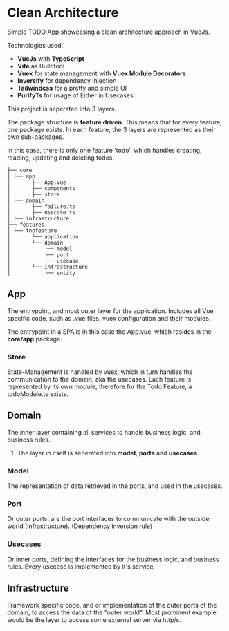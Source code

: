 # Clean Architecture

Simple TODO App showcasing a clean architecture approach in VueJs.

Technologies used:

- **VueJs** with **TypeScript**
- **Vite** as Buildtool
- **Vuex** for state management with **Vuex Module Decorators**
- **Inversify** for dependency injection
- **Tailwindcss** for a pretty and simple UI
- **PurifyTs** for usage of Either in Usecases

This project is seperated into 3 layers.

The package structure is **feature driven**.
This means that for every feature, one package exists.
In each feature, the 3 layers are represented as their own sub-packages.

In this case, there is only one feature 'todo', which handles creating, reading, updating and deleting todos.

```
├── core
│ └── app
│       ├── App.vue
│       ├── components
│       ├── store
│ └── domain
│       ├── failure.ts
│       ├── usecase.ts
│ └── infrastructure
├── features
│ └── foofeature
│       └── application
│       └── domain
│           ├── model
│           ├── port
│           ├── usecase
│       └── infrastructure
│           ├── entity
```

## App

The entrypoint, and most outer layer for the application.
Includes all Vue specific code, such as .vue files, vuex configuration and their modules.

The entrypoint in a SPA is in this case the App.vue, which resides in the **core/app** package.

### Store

State-Management is handled by vuex, which in turn handles the communication to the domain, aka the usecases.
Each feature is represented by its own module, therefore for the Todo Feature, a todoModule.ts exists.

## Domain

The inner layer containing all services to handle business logic, and business rules.

1. The layer in itself is seperated into **model**, **ports** and **usecases**.

### Model

The representation of data retrieved in the ports, and used in the usecases.

### Port

Or outer ports, are the port interfaces to communicate with the outside world (infrastructure).
(Dependency inversion rule)

### Usecases

Or inner ports, defining the interfaces for the business logic, and business rules.
Every usecase is implemented by it's service.

## Infrastructure

Framework specific code, and or implementation of the outer ports of the domain, to access the data of the "outer world".
Most prominent example would be the layer to access some external server via http/s.
